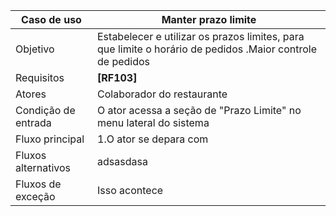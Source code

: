 | Caso de uso         | Manter prazo limite                                                                                       |
| ------------------- | --------------------------------------------------------------------------------------------------------- |
| Objetivo            | Estabelecer e utilizar os prazos limites, para que limite o horário de pedidos .Maior controle de pedidos |
| Requisitos          | **[RF103]**                                                                                               |
| Atores              | Colaborador do restaurante                                                                                |
| Condição de entrada | O ator acessa a seção de "Prazo Limite" no menu lateral do sistema                                        |
| Fluxo principal     | 1.O ator se depara com                                                                                    |
| Fluxos alternativos | adsasdasa                                                                                                 |
| Fluxos de exceção   | Isso acontece                                                                                             |
